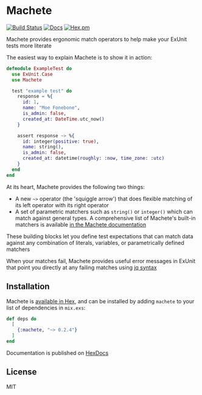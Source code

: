 # Machete

[![Build Status](https://github.com/mtrudel/machete/workflows/Elixir%20CI/badge.svg)](https://github.com/mtrudel/machete/actions)
[![Docs](https://img.shields.io/badge/api-docs-green.svg?style=flat)](https://hexdocs.pm/machete)
[![Hex.pm](https://img.shields.io/hexpm/v/machete.svg?style=flat&color=blue)](https://hex.pm/packages/machete)

Machete provides ergonomic match operators to help make your ExUnit tests more literate

The easiest way to explain Machete is to show it in action:

```elixir
defmodule ExampleTest do
  use ExUnit.Case
  use Machete

  test "example test" do
    response = %{
      id: 1,
      name: "Moe Fonebone",
      is_admin: false,
      created_at: DateTime.utc_now()
    }

    assert response ~> %{
      id: integer(positive: true),
      name: string(),
      is_admin: false,
      created_at: datetime(roughly: :now, time_zone: :utc)
    }
  end
end
```

At its heart, Machete provides the following two things:

* A new `~>` operator (the 'squiggle arrow') that does flexible matching of 
  its left operator with its right operator
* A set of parametric matchers such as `string()` or `integer()` which can match
  against general types. A comprehensive list of Machete's built-in matchers is
  available [in the Machete
  documentation](https://hexdocs.pm/machete/Machete.html)

These building blocks let you define test expectations that can match data against any
combination of literals, variables, or parametrically defined matchers

When your matches fail, Machete provides useful error messages in ExUnit that point you directly
at any failing matches using [jq syntax](https://stedolan.github.io/jq/manual/#Basicfilters)

## Installation

Machete is [available in Hex](https://hex.pm/packages/machete), and can be
installed by adding `machete` to your list of dependencies in `mix.exs`:

```elixir
def deps do
  [
    {:machete, "~> 0.2.4"}
  ]
end
```

Documentation is published on [HexDocs](https://hexdocs.pm/machete)

## License

MIT
